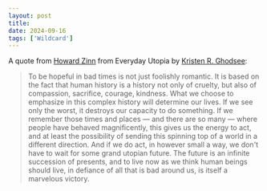 ```yaml
---
layout: post
title: 
date: 2024-09-16
tags: ['Wildcard']
---
```

A quote from [Howard Zinn](https://en.wikipedia.org/wiki/Howard_Zinn) from Everyday Utopia by [Kristen R. Ghodsee](https://en.wikipedia.org/wiki/Kristen_Ghodsee):

> To be hopeful in bad times is not just foolishly romantic. It is based on the fact that human history is a history not only of cruelty, but also of compassion, sacrifice, courage, kindness. What we choose to emphasize in this complex history will determine our lives. If we see only the worst, it destroys our capacity to do something. If we remember those times and places — and there are so many — where people have behaved magnificently, this gives us the energy to act, and at least the possibility of sending this spinning top of a world in a different direction. And if we do act, in however small a way, we don't have to wait for some grand utopian future. The future is an infinite succession of presents, and to live now as we think human beings should live, in defiance of all that is bad around us, is itself a marvelous victory.

